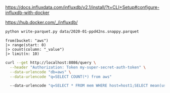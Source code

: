 
https://docs.influxdata.com/influxdb/v2.1/install/?t=CLI+Setup#configure-influxdb-with-docker

https://hub.docker.com/_/influxdb/

``` sh
python write-parquet.py data/2020-01-ppd42ns.snappy.parquet
```

``` flux
from(bucket: "aws")
|> range(start: 0)
|> count(column: "_value")
|> limit(n: 10)
```

``` sh
curl --get http://localhost:8086/query \
  --header "Authorization: Token my-super-secret-auth-token" \
  --data-urlencode "db=aws" \
  --data-urlencode "q=SELECT COUNT(*) from aws"

  --data-urlencode "q=SELECT * FROM mem WHERE host=host1;SELECT mean(used_percent) FROM mem WHERE host=host1 GROUP BY time(10m)"
```
